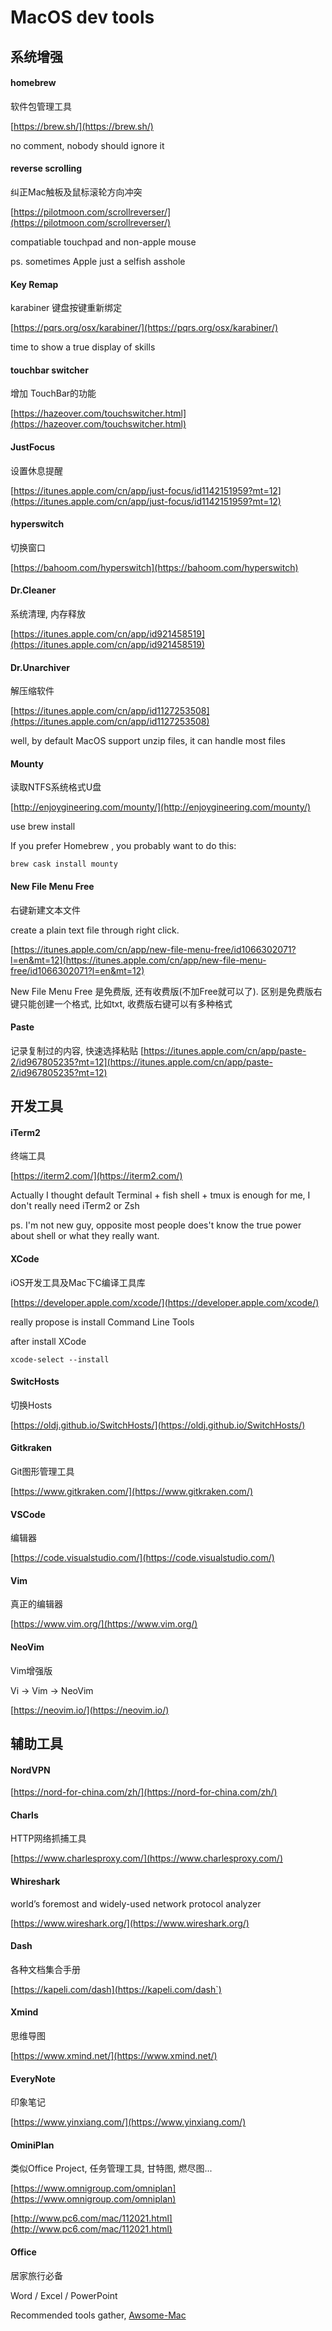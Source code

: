 # MacOS dev tools

## 系统增强

#### homebrew

软件包管理工具

[https://brew.sh/](https://brew.sh/)

no comment, nobody should ignore it

#### reverse scrolling

纠正Mac触板及鼠标滚轮方向冲突

[https://pilotmoon.com/scrollreverser/](https://pilotmoon.com/scrollreverser/)

compatiable touchpad and non-apple mouse

ps. sometimes Apple just a selfish asshole

#### Key Remap

karabiner 键盘按键重新绑定

[https://pqrs.org/osx/karabiner/](https://pqrs.org/osx/karabiner/)

time to show a true display of skills

#### touchbar switcher

增加 TouchBar的功能

[https://hazeover.com/touchswitcher.html](https://hazeover.com/touchswitcher.html)

#### JustFocus

设置休息提醒

[https://itunes.apple.com/cn/app/just-focus/id1142151959?mt=12](https://itunes.apple.com/cn/app/just-focus/id1142151959?mt=12)

#### hyperswitch

切换窗口

[https://bahoom.com/hyperswitch](https://bahoom.com/hyperswitch)

#### Dr.Cleaner

系统清理, 内存释放

[https://itunes.apple.com/cn/app/id921458519](https://itunes.apple.com/cn/app/id921458519)

#### Dr.Unarchiver

解压缩软件

[https://itunes.apple.com/cn/app/id1127253508](https://itunes.apple.com/cn/app/id1127253508)

well, by default MacOS support unzip files, it can handle most files

#### Mounty

读取NTFS系统格式U盘

[http://enjoygineering.com/mounty/](http://enjoygineering.com/mounty/)

use brew install

If you prefer Homebrew , you probably want to do this:

    brew cask install mounty

#### New File Menu Free
    
右键新建文本文件

create a plain text file through right click.

[https://itunes.apple.com/cn/app/new-file-menu-free/id1066302071?l=en&mt=12](https://itunes.apple.com/cn/app/new-file-menu-free/id1066302071?l=en&mt=12)

New File Menu Free 是免费版, 还有收费版(不加Free就可以了). 区别是免费版右键只能创建一个格式, 比如txt, 收费版右键可以有多种格式

#### Paste

记录复制过的内容, 快速选择粘贴
[https://itunes.apple.com/cn/app/paste-2/id967805235?mt=12](https://itunes.apple.com/cn/app/paste-2/id967805235?mt=12)

## 开发工具

#### iTerm2

终端工具

[https://iterm2.com/](https://iterm2.com/)

Actually I thought default Terminal + fish shell + tmux is enough for me,
I don't really need iTerm2 or Zsh

ps. I'm not new guy, opposite most people does't know the true power about shell or what they really want.

#### XCode

iOS开发工具及Mac下C编译工具库

[https://developer.apple.com/xcode/](https://developer.apple.com/xcode/)

really propose is install Command Line Tools

after install XCode

    xcode-select --install

#### SwitcHosts

切换Hosts

[https://oldj.github.io/SwitchHosts/](https://oldj.github.io/SwitchHosts/)

#### Gitkraken

Git图形管理工具

[https://www.gitkraken.com/](https://www.gitkraken.com/)

#### VSCode

编辑器

[https://code.visualstudio.com/](https://code.visualstudio.com/)

#### Vim

真正的编辑器

[https://www.vim.org/](https://www.vim.org/)

#### NeoVim

Vim增强版

Vi -> Vim -> NeoVim

[https://neovim.io/](https://neovim.io/)

## 辅助工具

#### NordVPN

[https://nord-for-china.com/zh/](https://nord-for-china.com/zh/)

#### Charls

HTTP网络抓捕工具

[https://www.charlesproxy.com/](https://www.charlesproxy.com/)

#### Whireshark

world’s foremost and widely-used network protocol analyzer

[https://www.wireshark.org/](https://www.wireshark.org/)

#### Dash

各种文档集合手册

[https://kapeli.com/dash](https://kapeli.com/dash`)

#### Xmind

思维导图

[https://www.xmind.net/](https://www.xmind.net/)

#### EveryNote

印象笔记

[https://www.yinxiang.com/](https://www.yinxiang.com/)

#### OminiPlan

类似Office Project, 任务管理工具, 甘特图, 燃尽图...

[https://www.omnigroup.com/omniplan](https://www.omnigroup.com/omniplan)

[http://www.pc6.com/mac/112021.html](http://www.pc6.com/mac/112021.html)

#### Office

居家旅行必备

Word / Excel / PowerPoint

Recommended tools gather, [Awsome-Mac](https://github.com/jaywcjlove/awesome-mac)

